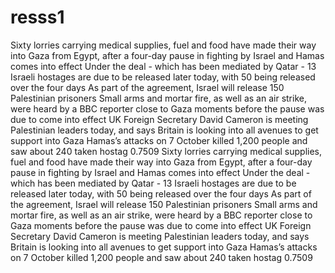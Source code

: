 # resss1
Sixty lorries carrying medical supplies, fuel and food have made their way into Gaza from Egypt, after a four-day pause in fighting by Israel and Hamas comes into effect
Under the deal - which has been mediated by Qatar - 13 Israeli hostages are due to be released later today, with 50 being released over the four days
As part of the agreement, Israel will release 150 Palestinian prisoners
Small arms and mortar fire, as well as an air strike, were heard by a BBC reporter close to Gaza moments before the pause was due to come into effect
UK Foreign Secretary David Cameron is meeting Palestinian leaders today, and says Britain is looking into all avenues to get support into Gaza
Hamas’s attacks on 7 October killed 1,200 people and saw about 240 taken hostag
0.7509
Sixty lorries carrying medical supplies, fuel and food have made their way into Gaza from Egypt, after a four-day pause in fighting by Israel and Hamas comes into effect Under the deal - which has been mediated by Qatar - 13 Israeli hostages are due to be released later today, with 50 being released over the four days As part of the agreement, Israel will release 150 Palestinian prisoners Small arms and mortar fire, as well as an air strike, were heard by a BBC reporter close to Gaza moments before the pause was due to come into effect UK Foreign Secretary David Cameron is meeting Palestinian leaders today, and says Britain is looking into all avenues to get support into Gaza Hamas’s attacks on 7 October killed 1,200 people and saw about 240 taken hostag 0.7509

